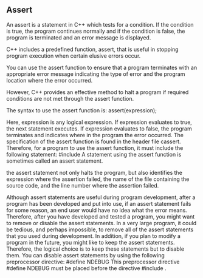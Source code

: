 ## Assert
An assert is a statement in C++ which tests for a condition. If the condition is true, the program continues normally and if the condition is false, the program is terminated and an error message is displayed.


C++ includes a predefined function, assert, that is useful in stopping program execution when certain elusive errors occur.

You can use the assert function to ensure that a program terminates with an appropriate error message indicating the type of error and the program location where the error occurred.

However, C++ provides an effective method to halt a program if required conditions are not met through the assert
function.

The syntax to use the assert function is:
assert(expression);

Here, expression is any logical expression. If expression evaluates to true, the
next statement executes. If expression evaluates to false, the program terminates
and indicates where in the program the error occurred.
The specification of the assert function is found in the header file cassert. Therefore, for a program to use the assert function, it must include the following statement:
#include <cassert>
A statement using the assert function is sometimes called an assert statement.


the assert statement not only
halts the program, but also identifies the expression where the assertion failed, the name
of the file containing the source code, and the line number where the assertion failed.

Although assert statements are useful during program development, after a program has been developed and put into use, if an assert statement fails for some reason, an end user would have no idea what the error means. Therefore, after you have
developed and tested a program, you might want to remove or disable the assert
statements. In a very large program, it could be tedious, and perhaps impossible, to
remove all of the assert statements that you used during development. In addition, if
you plan to modify a program in the future, you might like to keep the assert statements. Therefore, the logical choice is to keep these statements but to disable them.
You can disable assert statements by using the following preprocessor directive:
#define NDEBUG
This preprocessor directive #define NDEBUG must be placed before the directive
#include <cassert>.
